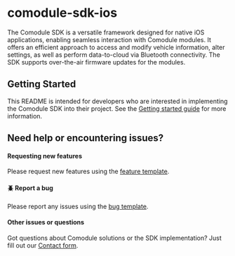 # comodule-sdk-ios

The Comodule SDK is a versatile framework designed for native iOS applications, enabling seamless interaction with Comodule modules. It offers an efficient approach to access and modify vehicle information, alter settings, as well as perform data-to-cloud via Bluetooth connectivity. The SDK supports over-the-air firmware updates for the modules.

## Getting Started
This README is intended for developers who are interested in implementing the Comodule SDK into their project. See the [Getting started guide](https://comodule.com) for more information.

## Need help or encountering issues?

#### Requesting new features
Please request new features using the [feature template](https://github.com/Comodule/comodule-sdk-ios/issues/new?labels=feature%20%3Agreen_apple%3A&template=feature.md).

#### :beetle: Report a bug 
Please report any issues using the [bug template](https://github.com/Comodule/comodule-sdk-ios/issues/new?labels=bug%20%3Abeetle%3A&template=bug.md).

#### Other issues or questions
Got questions about Comodule solutions or the SDK implementation? Just fill out our [Contact form](https://www.comodule.com/contact).
